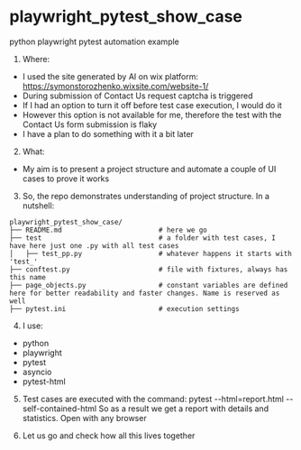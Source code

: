 # playwright_pytest_show_case
python playwright pytest automation example


1. Where:
* I used the site generated by AI on wix platform: https://symonstorozhenko.wixsite.com/website-1/
* During submission of Contact Us request captcha is triggered
* If I had an option to turn it off before test case execution, I would do it
* However this option is not available for me, therefore the test with the Contact Us form submission is flaky
* I have a plan to do something with it a bit later

2. What:
* My aim is to present a project structure and automate a couple of UI cases to prove it works


3. So, the repo demonstrates understanding of project structure. In a nutshell:

```
playwright_pytest_show_case/
├── README.md                        # here we go
├── test                             # a folder with test cases, I have here just one .py with all test cases
│   ├── test_pp.py                   # whatever happens it starts with 'test_'
├── conftest.py                      # file with fixtures, always has this name
├── page_objects.py                  # constant variables are defined here for better readability and faster changes. Name is reserved as well
├── pytest.ini                       # execution settings

```

4. I use:
* python
* playwright
* pytest
* asyncio
* pytest-html 


5. Test cases are executed with the command: pytest --html=report.html --self-contained-html
So as a result we get a report with details and statistics. Open with any browser

6. Let us go and check how all this lives together